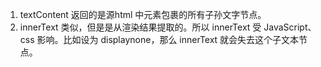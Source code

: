 1. textContent 返回的是源html 中元素包裹的所有子孙文字节点。
2. innerText 类似，但是是从渲染结果提取的。所以 innerText 受 JavaScript、css 影响。比如设为 displaynone，那么 innerText 就会失去这个子文本节点。